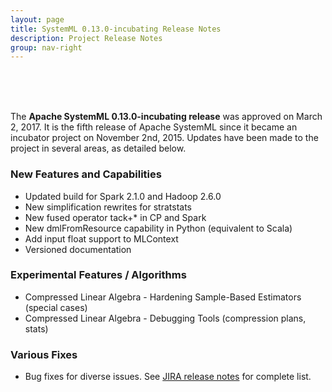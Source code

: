 ```yaml
---
layout: page
title: SystemML 0.13.0-incubating Release Notes
description: Project Release Notes
group: nav-right
---
```

<!--
{% comment %}
Licensed to the Apache Software Foundation (ASF) under one or more
contributor license agreements.  See the NOTICE file distributed with
this work for additional information regarding copyright ownership.
The ASF licenses this file to you under the Apache License, Version 2.0
(the "License"); you may not use this file except in compliance with
the License.  You may obtain a copy of the License at

http://www.apache.org/licenses/LICENSE-2.0

Unless required by applicable law or agreed to in writing, software
distributed under the License is distributed on an "AS IS" BASIS,
WITHOUT WARRANTIES OR CONDITIONS OF ANY KIND, either express or implied.
See the License for the specific language governing permissions and
limitations under the License.
{% endcomment %}
-->
<br/><br/><br/>

The **Apache SystemML 0.13.0-incubating release** was approved on March 2, 2017. It is the fifth release of Apache SystemML since it
became an incubator project on November 2nd, 2015. Updates have been made to the project in several areas, as detailed below.


### New Features and Capabilities
- Updated build for Spark 2.1.0 and Hadoop 2.6.0
- New simplification rewrites for stratstats
- New fused operator tack+* in CP and Spark
- New dmlFromResource capability in Python (equivalent to Scala)
- Add input float support to MLContext
- Versioned documentation

### Experimental Features / Algorithms
- Compressed Linear Algebra - Hardening Sample-Based Estimators (special cases)
- Compressed Linear Algebra - Debugging Tools (compression plans, stats)

### Various Fixes
* Bug fixes for diverse issues.  See [JIRA release notes](https://issues.apache.org/jira/secure/ReleaseNote.jspa?projectId=12319522&version=12339247) for complete list.

